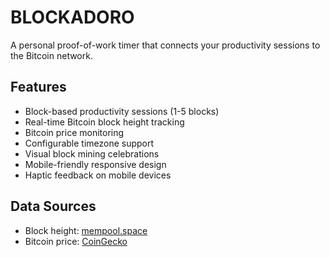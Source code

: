# BLOCKADORO
A personal proof-of-work timer that connects your productivity sessions to the Bitcoin network.

## Features
- Block-based productivity sessions (1-5 blocks)
- Real-time Bitcoin block height tracking
- Bitcoin price monitoring
- Configurable timezone support
- Visual block mining celebrations
- Mobile-friendly responsive design
- Haptic feedback on mobile devices

## Data Sources
- Block height: [mempool.space](https://mempool.space/)
- Bitcoin price: [CoinGecko](https://www.coingecko.com/)
